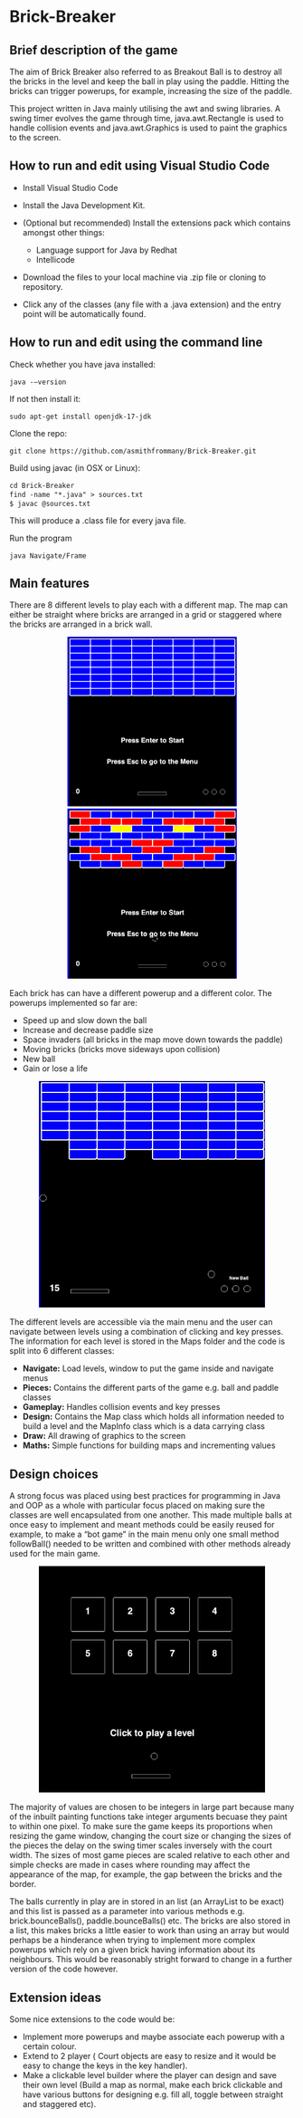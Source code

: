 # Brick-Breaker


## Brief description of the game

The aim of Brick Breaker also referred to as Breakout Ball is to destroy all the bricks in the level and keep the ball in play using the paddle. Hitting the bricks can trigger powerups, for example, increasing the size of the paddle.

This project written in Java mainly utilising the awt and swing libraries. A swing timer evolves the game through time, java.awt.Rectangle is used to handle collision events and java.awt.Graphics is used to paint the graphics to the screen. 

## How to run and edit using Visual Studio Code 

* Install Visual Studio Code
* Install the Java Development Kit.
* (Optional but recommended) Install the extensions pack which contains amongst other things:

  * Language support for Java by Redhat
  *	Intellicode

* Download the files to your local machine via .zip file or cloning to repository.

* Click any of the classes (any file with a .java extension) and the entry point will be automatically found.

## How to run and edit using the command line

Check whether you have java installed:

```
java -–version
```

If not then install it:

```
sudo apt-get install openjdk-17-jdk
```

Clone the repo:

```
git clone https://github.com/asmithfrommany/Brick-Breaker.git
```

Build using javac (in OSX or Linux):

```
cd Brick-Breaker
find -name "*.java" > sources.txt
$ javac @sources.txt
```
This will produce a .class file for every java file.  

Run the program 

```
java Navigate/Frame
```

## Main features

There are 8 different levels to play each with a different map. The map can either be straight where bricks are arranged in a grid or staggered where the bricks are arranged in a brick wall.


<p align="center">
<img src="https://github.com/ashleytsmith/Brick-Breaker/blob/main/ImagesForGitHub/straight.png" width="300" alt="straight map"> <img src="https://github.com/ashleytsmith/Brick-Breaker/blob/main/ImagesForGitHub/staggered.png" width="300" alt = "staggered map"> 
</p>

Each brick has can have a different powerup and a different color. The powerups implemented so far are:

* Speed up and slow down the ball
* Increase and decrease paddle size
* Space invaders  (all bricks in the map move down towards the paddle)
* Moving bricks		(bricks move sideways upon collision)
* New ball
* Gain or lose a life

<p align="center">
<img src="https://github.com/ashleytsmith/Brick-Breaker/blob/main/ImagesForGitHub/multipleballs.gif" width="400" alt="new ball powerup"> 
</p>


The different levels are accessible via the main menu and the user can navigate between levels using a combination of clicking and key presses. The information for each level is stored in the Maps folder and the code is split into 6 different classes:

*  **Navigate:**	Load levels, window to put the game inside and navigate menus
*  **Pieces:**		Contains the different parts of the game e.g. ball and paddle classes
*  **Gameplay:**	Handles collision events and key presses
*  **Design:**		Contains the Map class which holds all information needed to build a level and the MapInfo class which is a data carrying class
*  **Draw:**		All drawing of graphics to the screen
*  **Maths:**		Simple functions for building maps and incrementing values

## Design choices

A strong focus was placed using best practices for programming in Java and OOP as a whole with particular focus placed on making sure the classes are well encapsulated from one another. This made multiple balls at once easy to implement and meant methods could be easily reused for example, to make a “bot game” in the main menu only one small method followBall() needed to be written and combined with other methods already used for the main game.

<p align="center">
<img src="https://github.com/ashleytsmith/Brick-Breaker/blob/main/ImagesForGitHub/mainmenu.gif" width="400" alt="main menu"> 
</p>

The majority of values are chosen to be integers in large part because many of the inbuilt painting functions take integer arguments becuase they paint to within one pixel. To make sure the game keeps its proportions when resizing the game window, changing the court size or changing the sizes of the pieces the delay on the swing timer scales inversely with the court width. The sizes of most game pieces are scaled relative to each other and simple checks are made in cases where rounding may affect the appearance of the map, for example, the gap between the bricks and the border.

The balls currently in play are in stored in an list (an ArrayList to be exact) and this list is passed as a parameter into various methods e.g. brick.bounceBalls(), paddle.bounceBalls() etc. The bricks are also stored in a list, this makes bricks a little easier to work than using an array but would perhaps be a hinderance when trying to implement more complex powerups which rely on a given brick having information about its neighbours. This would be reasonably stright forward to change in a further version of the code however.

## Extension ideas

Some nice extensions to the code would be: 

* Implement more powerups and maybe associate each powerup with a certain colour. 
* Extend to 2 player ( Court objects are easy to resize and it would be easy to change the keys in the key handler).
* Make a clickable level builder where the player can design and save their own level (Build a map as normal, make each brick clickable and have various buttons for designing e.g. fill all, toggle between straight and staggered etc).

